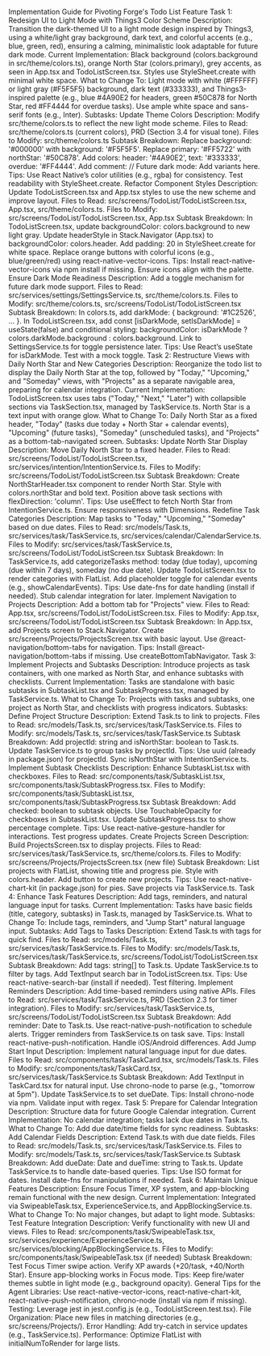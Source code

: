 Implementation Guide for Pivoting Forge's Todo List Feature
Task 1: Redesign UI to Light Mode with Things3 Color Scheme
Description: Transition the dark-themed UI to a light mode design inspired by Things3, using a white/light gray background, dark text, and colorful accents (e.g., blue, green, red), ensuring a calming, minimalistic look adaptable for future dark mode.
Current Implementation: Black background (colors.background in src/theme/colors.ts), orange North Star (colors.primary), grey accents, as seen in App.tsx and TodoListScreen.tsx. Styles use StyleSheet.create with minimal white space.
What to Change To: Light mode with white (#FFFFFF) or light gray (#F5F5F5) background, dark text (#333333), and Things3-inspired palette (e.g., blue #4A90E2 for headers, green #50C878 for North Star, red #FF4444 for overdue tasks). Use ample white space and sans-serif fonts (e.g., Inter).
Subtasks:
Update Theme Colors
Description: Modify src/theme/colors.ts to reflect the new light mode scheme.
Files to Read: src/theme/colors.ts (current colors), PRD (Section 3.4 for visual tone).
Files to Modify: src/theme/colors.ts
Subtask Breakdown:
Replace background: '#000000' with background: '#F5F5F5'.
Replace primary: '#FF5722' with northStar: '#50C878'.
Add colors: header: '#4A90E2', text: '#333333', overdue: '#FF4444'.
Add comment: // Future dark mode: Add variants here.
Tips: Use React Native’s color utilities (e.g., rgba) for consistency. Test readability with StyleSheet.create.
Refactor Component Styles
Description: Update TodoListScreen.tsx and App.tsx styles to use the new scheme and improve layout.
Files to Read: src/screens/TodoList/TodoListScreen.tsx, App.tsx, src/theme/colors.ts.
Files to Modify: src/screens/TodoList/TodoListScreen.tsx, App.tsx
Subtask Breakdown:
In TodoListScreen.tsx, update backgroundColor: colors.background to new light gray.
Update headerStyle in Stack.Navigator (App.tsx) to backgroundColor: colors.header.
Add padding: 20 in StyleSheet.create for white space.
Replace orange buttons with colorful icons (e.g., blue/green/red) using react-native-vector-icons.
Tips: Install react-native-vector-icons via npm install if missing. Ensure icons align with the palette.
Ensure Dark Mode Readiness
Description: Add a toggle mechanism for future dark mode support.
Files to Read: src/services/settings/SettingsService.ts, src/theme/colors.ts.
Files to Modify: src/theme/colors.ts, src/screens/TodoList/TodoListScreen.tsx
Subtask Breakdown:
In colors.ts, add darkMode: { background: '#1C2526', ... }.
In TodoListScreen.tsx, add const [isDarkMode, setIsDarkMode] = useState(false) and conditional styling: backgroundColor: isDarkMode ? colors.darkMode.background : colors.background.
Link to SettingsService.ts for toggle persistence later.
Tips: Use React’s useState for isDarkMode. Test with a mock toggle.
Task 2: Restructure Views with Daily North Star and New Categories
Description: Reorganize the todo list to display the Daily North Star at the top, followed by "Today," "Upcoming," and "Someday" views, with "Projects" as a separate navigable area, preparing for calendar integration.
Current Implementation: TodoListScreen.tsx uses tabs ("Today," "Next," "Later") with collapsible sections via TaskSection.tsx, managed by TaskService.ts. North Star is a text input with orange glow.
What to Change To: Daily North Star as a fixed header, "Today" (tasks due today + North Star + calendar events), "Upcoming" (future tasks), "Someday" (unscheduled tasks), and "Projects" as a bottom-tab-navigated screen.
Subtasks:
Update North Star Display
Description: Move Daily North Star to a fixed header.
Files to Read: src/screens/TodoList/TodoListScreen.tsx, src/services/intention/IntentionService.ts.
Files to Modify: src/screens/TodoList/TodoListScreen.tsx
Subtask Breakdown:
Create NorthStarHeader.tsx component to render North Star.
Style with colors.northStar and bold text.
Position above task sections with flexDirection: 'column'.
Tips: Use useEffect to fetch North Star from IntentionService.ts. Ensure responsiveness with Dimensions.
Redefine Task Categories
Description: Map tasks to "Today," "Upcoming," "Someday" based on due dates.
Files to Read: src/models/Task.ts, src/services/task/TaskService.ts, src/services/calendar/CalendarService.ts.
Files to Modify: src/services/task/TaskService.ts, src/screens/TodoList/TodoListScreen.tsx
Subtask Breakdown:
In TaskService.ts, add categorizeTasks method: today (due today), upcoming (due within 7 days), someday (no due date).
Update TodoListScreen.tsx to render categories with FlatList.
Add placeholder toggle for calendar events (e.g., showCalendarEvents).
Tips: Use date-fns for date handling (install if needed). Stub calendar integration for later.
Implement Navigation to Projects
Description: Add a bottom tab for "Projects" view.
Files to Read: App.tsx, src/screens/TodoList/TodoListScreen.tsx.
Files to Modify: App.tsx, src/screens/TodoList/TodoListScreen.tsx
Subtask Breakdown:
In App.tsx, add Projects screen to Stack.Navigator.
Create src/screens/Projects/ProjectsScreen.tsx with basic layout.
Use @react-navigation/bottom-tabs for navigation.
Tips: Install @react-navigation/bottom-tabs if missing. Use createBottomTabNavigator.
Task 3: Implement Projects and Subtasks
Description: Introduce projects as task containers, with one marked as North Star, and enhance subtasks with checklists.
Current Implementation: Tasks are standalone with basic subtasks in SubtaskList.tsx and SubtaskProgress.tsx, managed by TaskService.ts.
What to Change To: Projects with tasks and subtasks, one project as North Star, and checklists with progress indicators.
Subtasks:
Define Project Structure
Description: Extend Task.ts to link to projects.
Files to Read: src/models/Task.ts, src/services/task/TaskService.ts.
Files to Modify: src/models/Task.ts, src/services/task/TaskService.ts
Subtask Breakdown:
Add projectId: string and isNorthStar: boolean to Task.ts.
Update TaskService.ts to group tasks by projectId.
Tips: Use uuid (already in package.json) for projectId. Sync isNorthStar with IntentionService.ts.
Implement Subtask Checklists
Description: Enhance SubtaskList.tsx with checkboxes.
Files to Read: src/components/task/SubtaskList.tsx, src/components/task/SubtaskProgress.tsx.
Files to Modify: src/components/task/SubtaskList.tsx, src/components/task/SubtaskProgress.tsx
Subtask Breakdown:
Add checked: boolean to subtask objects.
Use TouchableOpacity for checkboxes in SubtaskList.tsx.
Update SubtaskProgress.tsx to show percentage complete.
Tips: Use react-native-gesture-handler for interactions. Test progress updates.
Create Projects Screen
Description: Build ProjectsScreen.tsx to display projects.
Files to Read: src/services/task/TaskService.ts, src/theme/colors.ts.
Files to Modify: src/screens/Projects/ProjectsScreen.tsx (new file)
Subtask Breakdown:
List projects with FlatList, showing title and progress pie.
Style with colors.header.
Add button to create new projects.
Tips: Use react-native-chart-kit (in package.json) for pies. Save projects via TaskService.ts.
Task 4: Enhance Task Features
Description: Add tags, reminders, and natural language input for tasks.
Current Implementation: Tasks have basic fields (title, category, subtasks) in Task.ts, managed by TaskService.ts.
What to Change To: Include tags, reminders, and "Jump Start" natural language input.
Subtasks:
Add Tags to Tasks
Description: Extend Task.ts with tags for quick find.
Files to Read: src/models/Task.ts, src/services/task/TaskService.ts.
Files to Modify: src/models/Task.ts, src/services/task/TaskService.ts, src/screens/TodoList/TodoListScreen.tsx
Subtask Breakdown:
Add tags: string[] to Task.ts.
Update TaskService.ts to filter by tags.
Add TextInput search bar in TodoListScreen.tsx.
Tips: Use react-native-search-bar (install if needed). Test filtering.
Implement Reminders
Description: Add time-based reminders using native APIs.
Files to Read: src/services/task/TaskService.ts, PRD (Section 2.3 for timer integration).
Files to Modify: src/services/task/TaskService.ts, src/screens/TodoList/TodoListScreen.tsx
Subtask Breakdown:
Add reminder: Date to Task.ts.
Use react-native-push-notification to schedule alerts.
Trigger reminders from TaskService.ts on task save.
Tips: Install react-native-push-notification. Handle iOS/Android differences.
Add Jump Start Input
Description: Implement natural language input for due dates.
Files to Read: src/components/task/TaskCard.tsx, src/models/Task.ts.
Files to Modify: src/components/task/TaskCard.tsx, src/services/task/TaskService.ts
Subtask Breakdown:
Add TextInput in TaskCard.tsx for natural input.
Use chrono-node to parse (e.g., "tomorrow at 5pm").
Update TaskService.ts to set dueDate.
Tips: Install chrono-node via npm. Validate input with regex.
Task 5: Prepare for Calendar Integration
Description: Structure data for future Google Calendar integration.
Current Implementation: No calendar integration; tasks lack due dates in Task.ts.
What to Change To: Add due date/time fields for sync readiness.
Subtasks:
Add Calendar Fields
Description: Extend Task.ts with due date fields.
Files to Read: src/models/Task.ts, src/services/task/TaskService.ts.
Files to Modify: src/models/Task.ts, src/services/task/TaskService.ts
Subtask Breakdown:
Add dueDate: Date and dueTime: string to Task.ts.
Update TaskService.ts to handle date-based queries.
Tips: Use ISO format for dates. Install date-fns for manipulations if needed.
Task 6: Maintain Unique Features
Description: Ensure Focus Timer, XP system, and app-blocking remain functional with the new design.
Current Implementation: Integrated via SwipeableTask.tsx, ExperienceService.ts, and AppBlockingService.ts.
What to Change To: No major changes, but adapt to light mode.
Subtasks:
Test Feature Integration
Description: Verify functionality with new UI and views.
Files to Read: src/components/task/SwipeableTask.tsx, src/services/experience/ExperienceService.ts, src/services/blocking/AppBlockingService.ts.
Files to Modify: src/components/task/SwipeableTask.tsx (if needed)
Subtask Breakdown:
Test Focus Timer swipe action.
Verify XP awards (+20/task, +40/North Star).
Ensure app-blocking works in Focus mode.
Tips: Keep fire/water themes subtle in light mode (e.g., background opacity).
General Tips for the Agent
Libraries: Use react-native-vector-icons, react-native-chart-kit, react-native-push-notification, chrono-node (install via npm if missing).
Testing: Leverage jest in jest.config.js (e.g., TodoListScreen.test.tsx).
File Organization: Place new files in matching directories (e.g., src/screens/Projects/).
Error Handling: Add try-catch in service updates (e.g., TaskService.ts).
Performance: Optimize FlatList with initialNumToRender for large lists.